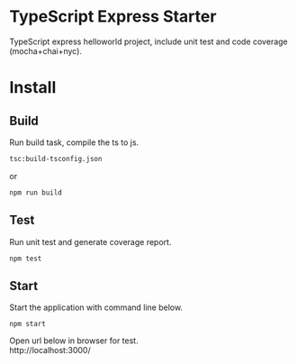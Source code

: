 TypeScript Express Starter
=======
TypeScript express helloworld project, include unit test and code coverage (mocha+chai+nyc).

# Install
## Build
Run build task, compile the ts to js.
```bash
tsc:build-tsconfig.json
```
or
```
npm run build
```
## Test
Run unit test and generate coverage report.
```
npm test
```

## Start
Start the application with command line below. 
```
npm start
```

Open url below in browser for test.    
http://localhost:3000/
